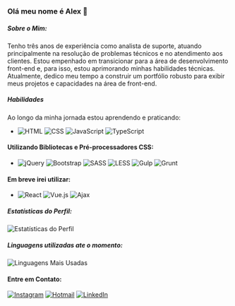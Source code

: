 ### Olá meu nome é Alex  👋

##### Sobre o Mim:

Tenho três anos de experiência como analista de suporte, atuando principalmente na resolução de problemas técnicos e no atendimento aos clientes. Estou empenhado em transicionar para a área de desenvolvimento front-end e, para isso, estou aprimorando minhas habilidades técnicas. Atualmente, dedico meu tempo a construir um portfólio robusto para exibir meus projetos e capacidades na área de front-end.

##### Habilidades
Ao longo da minha jornada estou aprendendo e praticando:


- ![HTML](https://img.shields.io/badge/-HTML5-E34F26?style=flat-square&logo=html5&logoColor=white) ![CSS](https://img.shields.io/badge/-CSS3-1572B6?style=flat-square&logo=css3) ![JavaScript](https://img.shields.io/badge/-JavaScript-F7DF1E?style=flat-square&logo=javascript&logoColor=black) ![TypeScript](https://img.shields.io/badge/-TypeScript-3178C6?style=flat-square&logo=typescript&logoColor=white)

 


#### Utilizando Bibliotecas e Pré-processadores CSS:
- ![jQuery](https://img.shields.io/badge/-jQuery-0769AD?style=flat-square&logo=jquery&logoColor=white) ![Bootstrap](https://img.shields.io/badge/-Bootstrap-563D7C?style=flat-square&logo=bootstrap&logoColor=white) ![SASS](https://img.shields.io/badge/-SASS-CC6699?style=flat-square&logo=sass&logoColor=white) ![LESS](https://img.shields.io/badge/-LESS-1D365D?style=flat-square&logo=less&logoColor=white) ![Gulp](https://img.shields.io/badge/-Gulp-CF4647?style=flat-square&logo=gulp&logoColor=white) ![Grunt](https://img.shields.io/badge/-Grunt-FBA919?style=flat-square&logo=grunt&logoColor=white)
#### Em breve irei utilizar:
- ![React](https://img.shields.io/badge/-React-61DAFB?style=flat-square&logo=react&logoColor=black) ![Vue.js](https://img.shields.io/badge/-Vue.js-4FC08D?style=flat-square&logo=vue.js&logoColor=white) ![Ajax](https://img.shields.io/badge/-Ajax-336791?style=flat-square&logo=ajax&logoColor=white) 




 
##### Estatísticas do Perfil:
![Estatísticas do Perfil](https://github-readme-stats.vercel.app/api?username=lostleleco&show_icons=true&theme=dark)
##### Linguagens utilizadas ate o momento:
![Linguagens Mais Usadas](https://github-readme-stats.vercel.app/api/top-langs/?username=lostleleco&layout=compact&theme=dark)
#### Entre em Contato:
[![Instagram](https://img.shields.io/badge/Instagram-%23E4405F.svg?&style=flat-square&logo=instagram&logoColor=white)](https://www.instagram.com/alex_soares_oliveira/)
[![Hotmail](https://img.shields.io/badge/Hotmail-%230078D4.svg?&style=flat-square&logo=microsoft-outlook&logoColor=white)](mailto:alex_soares_oliveira@hotmail.com)
[![LinkedIn](https://img.shields.io/badge/LinkedIn-%230077B5.svg?&style=flat-square&logo=linkedin&logoColor=white)](https://www.linkedin.com/in/alex-soares-de-oliveira-669885308/)




















